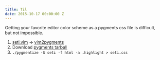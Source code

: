 ```yaml
---
title: Til
date: 2015-10-17 00:00:00 Z
---
```


Getting your favorite editor color scheme as a pygments css file is difficult, but not impossible.

1. [seti.vim](https://github.com/trusktr/seti.vim) -> [vim2pygments](https://github.com/honza/vim2pygments)
2. Download [pygments tarball](https://pypi.python.org/pypi/Pygments)
3. `./pygmentize -S seti -f html -a .highlight > seti.css`

